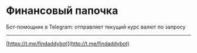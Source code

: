 # Финансовый папочка
Бот-помощник в Telegram: отправляет текущий курс валют по запросу

---

[https://t.me/findaddybot](http://t.me/findaddybot)